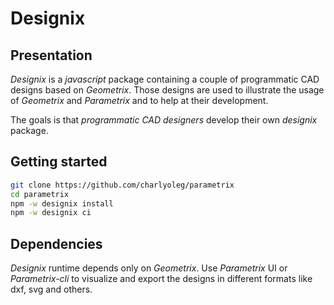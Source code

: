 Designix
========


Presentation
------------

*Designix* is a *javascript* package containing a couple of programmatic CAD designs based on *Geometrix*. Those designs are used to illustrate the usage of *Geometrix* and *Parametrix* and to help at their development.

The goals is that *programmatic CAD designers* develop their own *designix* package.


Getting started
---------------

```bash
git clone https://github.com/charlyoleg/parametrix
cd parametrix
npm -w designix install
npm -w designix ci
```

Dependencies
------------

*Designix* runtime depends only on *Geometrix*. Use *Parametrix* UI or *Parametrix-cli* to visualize and export the designs in different formats like dxf, svg and others.

